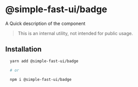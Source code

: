 # @simple-fast-ui/badge

A Quick description of the component

> This is an internal utility, not intended for public usage.

## Installation

```sh
  yarn add @simple-fast-ui/badge

  # or

  npm i @simple-fast-ui/badge

```

